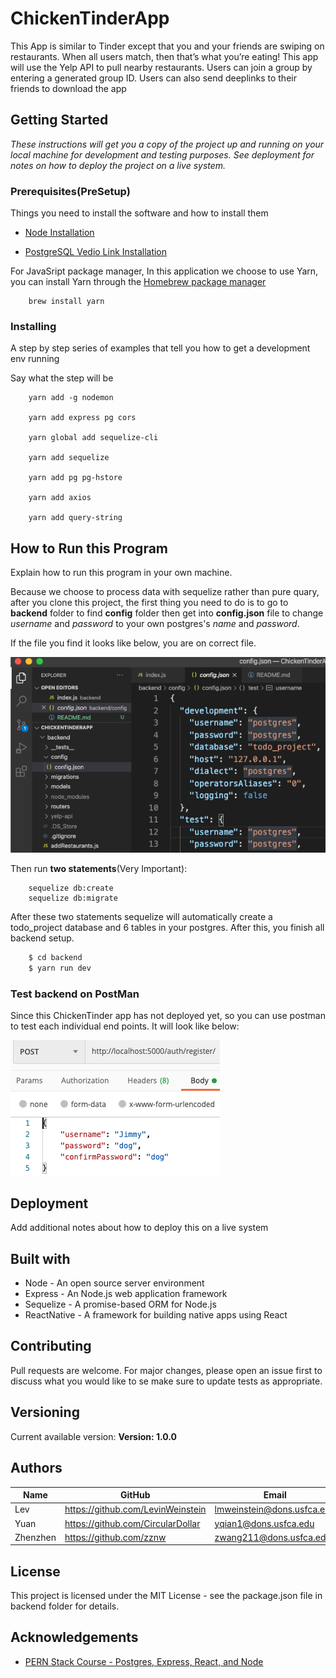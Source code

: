 # ChickenTinderApp

This App is similar to Tinder except that you and your friends are swiping on restaurants. When all users match, then that’s what you’re eating! This app will use the Yelp API to pull nearby restaurants. Users can join a group by entering a generated group ID. Users can also send deeplinks to their friends to download the app
## Getting Started

_These instructions will get you a copy of the project up and running on your local machine for development and testing purposes. See deployment for notes on how to deploy the project on a live system._

### Prerequisites(PreSetup)

Things you need to install the software and how to install them

- [Node Installation](https://nodejs.org/en/)

* [PostgreSQL Vedio Link Installation](https://www.youtube.com/watch?v=fZQI7nBu32M)

For JavaSript package manager, In this application we choose to use Yarn, you can install Yarn through the [Homebrew package manager](https://brew.sh/)

```
    brew install yarn
```

### Installing

A step by step series of examples that tell you how to get a development env running

Say what the step will be

```
    yarn add -g nodemon

    yarn add express pg cors

    yarn global add sequelize-cli

    yarn add sequelize

    yarn add pg pg-hstore

    yarn add axios

    yarn add query-string

```

## How to Run this Program

Explain how to run this program in your own machine.

Because we choose to process data with sequelize rather than pure quary, after you clone this project, the first thing you need to do is to go to **backend** folder to find **config** folder then get into **config.json** file to change _username_ and _password_ to your own postgres's _name_ and _password_.

If the file you find it looks like below, you are on correct file.

![development](development.png)

Then run **two statements**(Very Important):

```
    sequelize db:create
    sequelize db:migrate

```

After these two statements sequelize will automatically create a todo_project database and 6 tables in your postgres. After this, you finish all backend setup.

```bash
    $ cd backend
    $ yarn run dev
```

### Test backend on PostMan

Since this ChickenTinder app has not deployed yet, so you can use postman to test each individual end points.
It will look like below:

![postman](postman.png)

## Deployment

Add additional notes about how to deploy this on a live system

## Built with

- Node - An open source server environment
- Express - An Node.js web application framework
- Sequelize - A promise-based ORM for Node.js
- ReactNative - A framework for building native apps using React

## Contributing

Pull requests are welcome. For major changes, please open an issue first to discuss what you would like to se make sure to update tests as appropriate.

## Versioning

Current available version: **Version: 1.0.0**

## Authors

| Name     | GitHub                            | Email                      |
| -------- | --------------------------------- | -------------------------- |
| Lev      | https://github.com/LevinWeinstein | lmweinstein@dons.usfca.edu |
| Yuan     | https://github.com/CircularDollar | yqian1@dons.usfca.edu      |
| Zhenzhen | https://github.com/zznw           | zwang211@dons.usfca.edu    |

## License

This project is licensed under the MIT License - see the package.json file in backend folder for details.

## Acknowledgements

- [PERN Stack Course - Postgres, Express, React, and Node](https://www.youtube.com/watch?v=ldYcgPKEZC8&t=193s)
